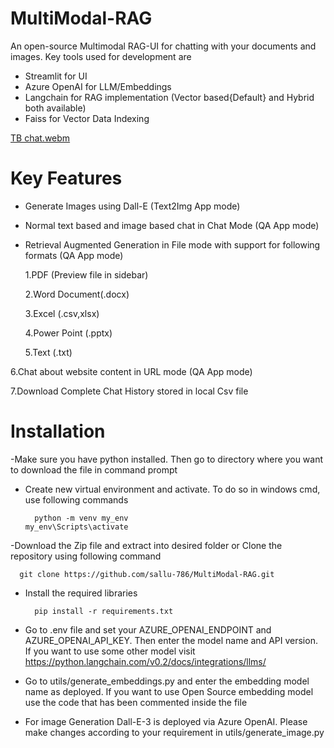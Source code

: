 # MultiModal-RAG
An open-source Multimodal RAG-UI for chatting with your documents and images. Key tools used for development are
- Streamlit for UI
- Azure OpenAI for LLM/Embeddings
- Langchain for RAG implementation (Vector based{Default} and Hybrid both available)
- Faiss for Vector Data Indexing

[TB chat.webm](https://github.com/user-attachments/assets/0fa89f57-8ad2-4f6f-b42e-f6720a4a6a4a)

# Key Features
- Generate Images using Dall-E (Text2Img App mode)
- Normal text based and image based chat in Chat Mode (QA App mode)
- Retrieval Augmented Generation in File mode with support for following formats (QA App mode)

   1.PDF (Preview file in sidebar)

   2.Word Document(.docx)

   3.Excel (.csv,xlsx)

   4.Power Point (.pptx)

   5.Text (.txt)

6.Chat about website content in URL mode (QA App mode)

7.Download Complete Chat History stored in local Csv file

# Installation

-Make sure you have python installed. Then go to directory where you want to download the file in command prompt

- Create new virtual environment and activate. To do so in windows cmd, use following commands


        python -m venv my_env
      my_env\Scripts\activate

-Download the Zip file and extract into desired folder or Clone the repository using following command 


      git clone https://github.com/sallu-786/MultiModal-RAG.git

- Install the required libraries

        pip install -r requirements.txt

- Go to .env file and set your AZURE_OPENAI_ENDPOINT and AZURE_OPENAI_API_KEY. Then enter the model name and API version. If you want to use some other model visit https://python.langchain.com/v0.2/docs/integrations/llms/
- Go to utils/generate_embeddings.py and enter the embedding model name as deployed. If you want to use Open Source embedding model use the code that has been commented inside the file
- For image Generation Dall-E-3 is deployed via Azure OpenAI. Please make changes according to your requirement in utils/generate_image.py

  
  
